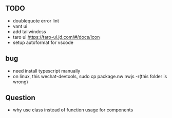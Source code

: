 ## TODO

- doublequote error lint
- vant ui
- add tailwindcss
- taro ui https://taro-ui.jd.com/#/docs/icon
- setup autoformat for vscode

## bug

* need install typescript manually
* on linux, this wechat-devtools, sudo cp package.nw nwjs -r(this folder is wrong)

## Question

- why use class instead of function usage for components